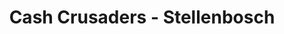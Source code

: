---
title: "Cash Crusaders - Stellenbosch"
url: /stellenbosch/cash-crusaders-stellenbosch/
shop: charity
---